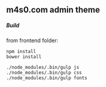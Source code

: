 m4s0.com admin theme
---

##### Build 


from frontend folder:
```
npm install
bower install

./node_modules/.bin/gulp js
./node_modules/.bin/gulp css
./node_modules/.bin/gulp fonts
```
